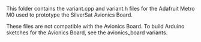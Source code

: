 This folder contains the variant.cpp and variant.h files for the Adafruit Metro M0 used to prototype the SilverSat Avionics Board. 

These files are not compatible with the Avionics Board. To build Arduino sketches for the Avionics Board, see the avionics_board variants.